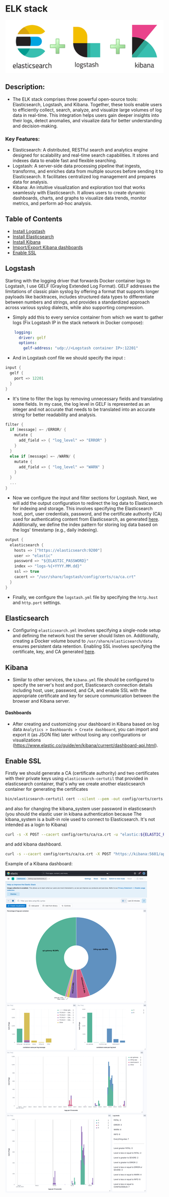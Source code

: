 # ELK stack

![ELK](./imgs/elk.png)

## Description: 
- The ELK stack comprises three powerful open-source tools: Elasticsearch, Logstash, and Kibana. Together, these tools enable users to efficiently collect, search, analyze, and visualize large volumes of log data in real-time. This integration helps users gain deeper insights into their logs, detect anomalies, and visualize data for better understanding and decision-making.
### Key Features:
- Elasticsearch: A distributed, RESTful search and analytics engine designed for scalability and real-time search capabilities. It stores and indexes data to enable fast and flexible searching.
- Logstash: A server-side data processing pipeline that ingests, transforms, and enriches data from multiple sources before sending it to Elasticsearch. It facilitates centralized log management and prepares data for analysis.
- Kibana: An intuitive visualization and exploration tool that works seamlessly with Elasticsearch. It allows users to create dynamic dashboards, charts, and graphs to visualize data trends, monitor metrics, and perform ad-hoc analysis.
## Table of Contents
- [Install Logstash](#Logstash)
- [Install Elasticsearch](#Elasticsearch)
- [Install Kibana](#Kibana)
- [Import/Export Kibana dashboards](#Dashboards)
- [Enable SSL](#Enable-SSL)

## Logstash
Starting with the logging driver that forwards Docker container logs to Logstash, I use GELF (Graylog Extended Log Format). GELF addresses the limitations of classic plain syslog by offering a format that supports longer payloads like backtraces, includes structured data types to differentiate between numbers and strings, and provides a standardized approach across various syslog dialects, while also supporting compression.
- Simply add this to every service container from which we want to gather logs (Fix Logstash IP in the stack network in Docker compose):
``` YAML
    logging:
      driver: gelf
      options:
        gelf-address: "udp://<Logstash container IP>:12201"
```
- And in Logstash conf file we should specify the input :
``` C
input {
  gelf {
    port => 12201
  }
}
```
- It's time to filter the logs by removing unnecessary fields and translating some fields. In my case, the log level in GELF is represented as an integer and not accurate that needs to be translated into an accurate string for better readability and analysis.
``` C
filter {
  if [message] =~ /ERROR/ {
    mutate {
      add_field => { "log_level" => "ERROR" }
    }
  }
  else if [message] =~ /WARN/ {
    mutate {
      add_field => { "log_level" => "WARN" }
    }
  }
  ...  
}

```
- Now we configure the input and filter sections for Logstash. Next, we will add the output configuration to redirect the log data to Elasticsearch for indexing and storage. This involves specifying the Elasticsearch host, port, user credentials, password, and the certificate authority (CA) used for authenticating content from Elasticsearch, as generated [here](#TLS/SSL). Additionally, we define the index pattern for storing log data based on the logs' timestamp (e.g., daily indexing).
``` C
output {
  elasticsearch {
    hosts => ["https://elasticsearch:9200"]
    user => "elastic"
    password => "${ELASTIC_PASSWORD}"
    index => "logs-%{+YYYY.MM.dd}"
    ssl => true
    cacert => "/usr/share/logstash/config/certs/ca/ca.crt"
  }
}
```
- Finally, we configure the `logstash.yml` file by specifying the `http.host` and `http.port` settings.
## Elasticsearch
- Configuring `elasticsearch.yml` involves specifying a single-node setup and defining the network host the server should listen on. Additionally, creating a Docker volume bound to `/usr/share/elasticsearch/data` ensures persistent data retention. Enabling SSL involves specifying the certificate, key, and CA generated [here](#TLS/SSL).
## Kibana
- Similar to other services, the `kibana.yml` file should be configured to specify the server's host and port, Elasticsearch connection details including host, user, password, and CA, and enable SSL with the appropriate certificate and key for secure communication between the browser and Kibana server.
#### Dashboards
- After creating and customizing your dashboard in Kibana based on log data `Analytics > Dashboards > Create dashboard`, you can import and export it (as JSON file) later without losing any configurations or visualizations (https://www.elastic.co/guide/en/kibana/current/dashboard-api.html).
## Enable SSL
Firstly we should generate a CA (certificate authority) and two certificates with their private keys using `elasticsearch-certutil` that provided in elasticsearch container, that's why we create another elasticsearch container for generating the certificates 
``` bash
bin/elasticsearch-certutil cert --silent --pem -out config/certs/certs.zip --in config/certs/instances.yml --ca-cert config/certs/ca/ca.crt --ca-key config/certs/ca/ca.key;
```
and also for changing the kibana_system user password in elasticsearch (you should the elastic user in kibana authentication because The kibana_system is a built-in role used to connect to Elasticsearch. It's not intended as a login to Kibana)
``` bash
curl -s -X POST --cacert config/certs/ca/ca.crt -u "elastic:${ELASTIC_PASSWORD}" -H "Content-Type: application/json" https://elasticsearch:9200/_security/user/kibana_system/_password -d "{\"password\":\"${KIBANA_PASSWORD}\"}"
```
and add kibana dashboard.
``` bash
curl -s --cacert config/certs/ca/ca.crt -X POST "https://kibana:5601/api/kibana/dashboards/import?exclude=logs-*" -H "Content-Type: application/json" -H "kbn-xsrf: true" -d @/usr/share/elasticsearch/dashboard1.json -u "elastic:${ELASTIC_PASSWORD}" 
```

Example of a Kibana dashboard:

![Kibana](./imgs/kibana.png)

